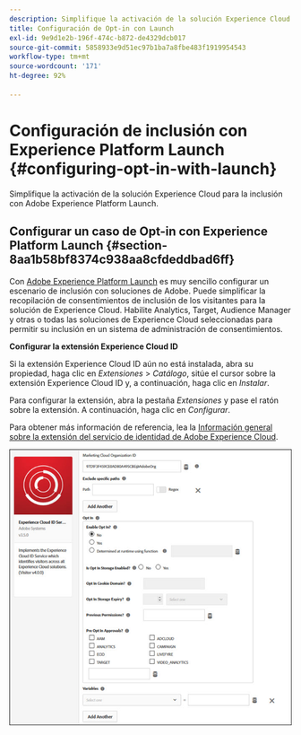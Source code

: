 ```yaml
---
description: Simplifique la activación de la solución Experience Cloud para la inclusión con Adobe Experience Platform Launch.
title: Configuración de Opt-in con Launch
exl-id: 9e9d1e2b-196f-474c-b872-de4329dcb017
source-git-commit: 5858933e9d51ec97b1ba7a8fbe483f1919954543
workflow-type: tm+mt
source-wordcount: '171'
ht-degree: 92%

---
```


# Configuración de inclusión con Experience Platform Launch {#configuring-opt-in-with-launch}

Simplifique la activación de la solución Experience Cloud para la inclusión con Adobe Experience Platform Launch.

## Configurar un caso de Opt-in con Experience Platform Launch {#section-8aa1b58bf8374c938aa8cfdeddbad6ff}

Con [Adobe Experience Platform Launch](https://experienceleague.adobe.com/docs/experience-platform/tags/home.html?lang=es) es muy sencillo configurar un escenario de inclusión con soluciones de Adobe. Puede simplificar la recopilación de consentimientos de inclusión de los visitantes para la solución de Experience Cloud. Habilite Analytics, Target, Audience Manager y otras o todas las soluciones de Experience Cloud seleccionadas para permitir su inclusión en un sistema de administración de consentimientos.

**Configurar la extensión Experience Cloud ID**

Si la extensión Experience Cloud ID aún no está instalada, abra su propiedad, haga clic en *Extensiones* > *Catálogo*, sitúe el cursor sobre la extensión Experience Cloud ID y, a continuación, haga clic en *Instalar*.

Para configurar la extensión, abra la pestaña *Extensiones* y pase el ratón sobre la extensión. A continuación, haga clic en *Configurar*.

Para obtener más información de referencia, lea la [Información general sobre la extensión del servicio de identidad de Adobe Experience Cloud](https://experienceleague.adobe.com/docs/experience-platform/tags/extensions/client/id-service/overview.html?lang=es).

![](assets/optin-launch.jpg)
